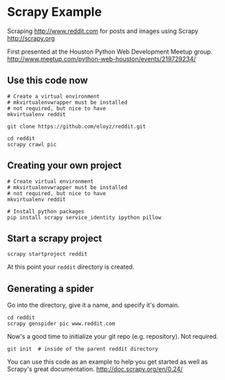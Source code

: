 # Scrapy Example

Scraping http://www.reddit.com for posts and images using Scrapy http://scrapy.org

First presented at the Houston Python Web Development Meetup group. http://www.meetup.com/python-web-houston/events/219729234/


## Use this code now
```
# Create a virtual environment
# mkvirtualenvwrapper must be installed
# not required, but nice to have
mkvirtualenv reddit

git clone https://github.com/eloyz/reddit.git

cd reddit
scrapy crawl pic
```

## Creating your own project
```
# Create virtual environment
# mkvirtualenvwrapper must be installed
# not required, but nice to have
mkvirtualenv reddit

# Install python packages
pip install scrapy service_identity ipython pillow
```

## Start a scrapy project
```
scrapy startproject reddit
```

At this point your `reddit` directory is created.

## Generating a spider
Go into the directory, give it a name, and specify it's domain.

```
cd reddit
scrapy genspider pic www.reddit.com
```

Now's a good time to initialize your git repo (e.g. repository).  Not required.
```
git init  # inside of the parent reddit directory
```

You can use this code as an example to help you get started as well as Scrapy's great documentation. http://doc.scrapy.org/en/0.24/